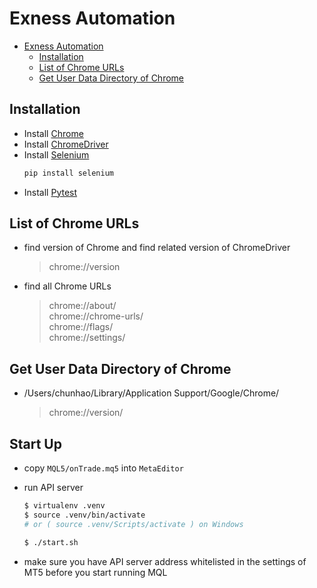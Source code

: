 
# Exness Automation
- [Exness Automation](#exness-automation)
  - [Installation](#installation)
  - [List of Chrome URLs](#list-of-chrome-urls)
  - [Get User Data Directory of Chrome](#get-user-data-directory-of-chrome)



## Installation
- Install [Chrome](https://www.google.com/chrome/)
- Install [ChromeDriver](https://chromedriver.chromium.org/downloads)
- Install [Selenium](https://selenium-python.readthedocs.io/installation.html)
    ```bash
    pip install selenium
    ```
- Install [Pytest](https://docs.pytest.org/en/stable/getting-started.html) 
 

## List of Chrome URLs
- find version of Chrome and find related version of ChromeDriver
    > chrome://version  

- find all Chrome URLs
    > chrome://about/  
    > chrome://chrome-urls/  
    > chrome://flags/  
    > chrome://settings/  

## Get User Data Directory of Chrome
- /Users/chunhao/Library/Application Support/Google/Chrome/
  > chrome://version/


## Start Up
- copy `MQL5/onTrade.mq5` into `MetaEditor`

- run API server
  ```bash
  $ virtualenv .venv
  $ source .venv/bin/activate
  # or ( source .venv/Scripts/activate ) on Windows

  $ ./start.sh
  ```
- make sure you have API server address whitelisted in the settings of MT5 before you start running MQL


